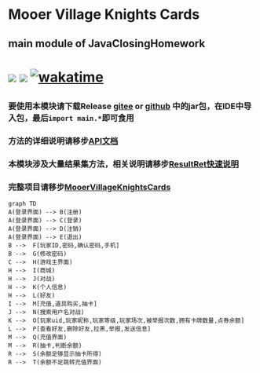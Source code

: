 # Mooer Village Knights Cards

## main module of JavaClosingHomework

<h1>

<a href="https://www.oracle.com/java/"><img src="https://img.shields.io/badge/JDK-1.8.0-red"/></a>
<a herf="https://www.microsoft.com/zh-cn/sql-server"><img src="https://img.shields.io/badge/DataBase-MSSQL-yellow"></a>
[![wakatime](https://wakatime.com/badge/github/SaarChaffee/JavaClosingHomework.svg)](https://wakatime.com/badge/github/SaarChaffee/JavaClosingHomework)

</h1>
<h2>

### 要使用本模块请下载Release [gitee](https://gitee.com/saarchaffee/JavaClosingHomework/releases) or [github](https://gitee.com/saarchaffee/JavaClosingHomework/releases) 中的jar包，在IDE中导入包，最后`import main.*`即可食用

### 方法的详细说明请移步[API文档](docs/main/api.md)

### 本模块涉及大量结果集方法，相关说明请移步[ResultRet快速说明](docs/ResultSet.md)

### 完整项目请移步[MooerVillageKnightsCards](https://github.com/SaarChaffee/MooerVillageKnightsCards)

</h2>

```mermaid
graph TD
A(登录界面) --> B(注册)
A(登录界面) --> C(登录)
A(登录界面) --> D(注销)
A(登录界面) --> E(退出)
B -->  F[玩家ID,密码,确认密码,手机]
B -->  G(修改密码)
C -->  H(游戏主界面)
H -->  I(商城)
H -->  J(对战)
H -->  K(个人信息)
H -->  L(好友)
I -->  M[充值,道具购买,抽卡]
J -->  N(搜索用户名对战)
K -->  O[玩家uid,玩家昵称,玩家等级,玩家场次,被举报次数,拥有卡牌数量,点券余额]
L -->  P[查看好友,删除好友,拉黑,举报,发送信息]
M -->  Q(充值界面)
M -->  R(抽卡,判断余额)
R -->  S(余额足够显示抽卡所得)
R -->  T(余额不足跳转充值界面)
    
```